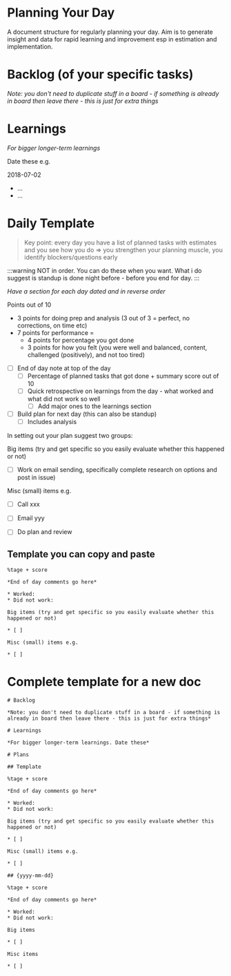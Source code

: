 # Planning Your Day

A document structure for regularly planning your day. Aim is to generate insight and data for rapid learning and improvement esp in estimation and implementation.

# Backlog (of your specific tasks)

*Note: you don't need to duplicate stuff in a board - if something is already in board then leave there - this is just for extra things*

# Learnings

*For bigger longer-term learnings*

Date these e.g.

2018-07-02

* ...
* ...

# Daily Template

> Key point: every day you have a list of planned tasks with estimates and you see how you do => you strengthen your planning muscle, you identify blockers/questions early

:::warning
NOT in order. You can do these when you want. What i do suggest is standup is done night before - before you end for day.
:::

*Have a section for each day dated and in reverse order*

Points out of 10

* 3 points for doing prep and analysis (3 out of 3 = perfect, no corrections, on time etc)
* 7 points for performance =
  * 4 points for percentage you got done
  * 3 points for how you felt (you were well and balanced, content, challenged (positively), and not too tired)

* [ ] End of day note at top of the day
  * [ ] Percentage of planned tasks that got done + summary score out of 10
  * [ ] Quick retrospective on learnings from the day - what worked and what did not work so well
    * [ ] Add major ones to the learnings section
* [ ] Build plan for next day (this can also be standup)
  * [ ] Includes analysis

In setting out your plan suggest two groups:

Big items (try and get specific so you easily evaluate whether this happened or not)

* [ ] Work on email sending, specifically complete research on options and post in issue)

Misc (small) items e.g.

* [ ] Call xxx
* [ ] Email yyy
* [ ] Do plan and review


## Template you can copy and paste

```
%tage + score

*End of day comments go here*

* Worked:
* Did not work:

Big items (try and get specific so you easily evaluate whether this happened or not)

* [ ] 

Misc (small) items e.g.

* [ ]
```

# Complete template for a new doc


```
# Backlog

*Note: you don't need to duplicate stuff in a board - if something is already in board then leave there - this is just for extra things*

# Learnings

*For bigger longer-term learnings. Date these*

# Plans

## Template

%tage + score

*End of day comments go here*

* Worked:
* Did not work:

Big items (try and get specific so you easily evaluate whether this happened or not)

* [ ] 

Misc (small) items e.g.

* [ ]

## {yyyy-mm-dd}

%tage + score

*End of day comments go here*

* Worked:
* Did not work:

Big items

* [ ] 

Misc items

* [ ]
```

